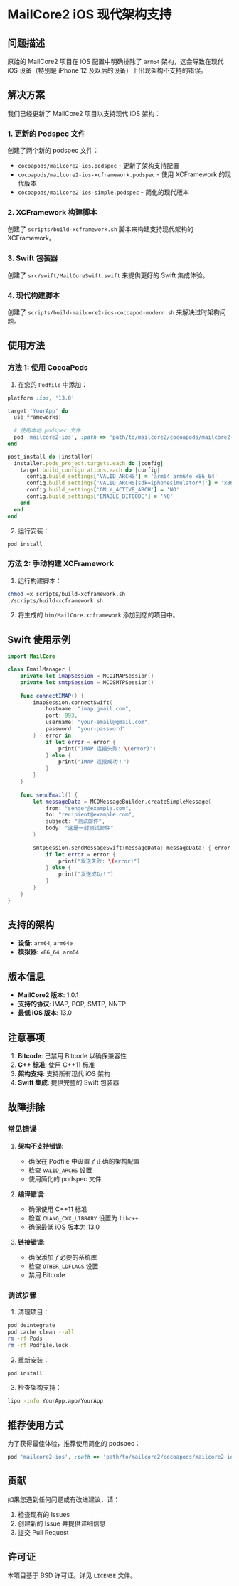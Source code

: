 # MailCore2 iOS 现代架构支持

## 问题描述

原始的 MailCore2 项目在 iOS 配置中明确排除了 `arm64` 架构，这会导致在现代 iOS 设备（特别是 iPhone 12 及以后的设备）上出现架构不支持的错误。

## 解决方案

我们已经更新了 MailCore2 项目以支持现代 iOS 架构：

### 1. 更新的 Podspec 文件

创建了两个新的 podspec 文件：

- `cocoapods/mailcore2-ios.podspec` - 更新了架构支持配置
- `cocoapods/mailcore2-ios-xcframework.podspec` - 使用 XCFramework 的现代版本
- `cocoapods/mailcore2-ios-simple.podspec` - 简化的现代版本

### 2. XCFramework 构建脚本

创建了 `scripts/build-xcframework.sh` 脚本来构建支持现代架构的 XCFramework。

### 3. Swift 包装器

创建了 `src/swift/MailCoreSwift.swift` 来提供更好的 Swift 集成体验。

### 4. 现代构建脚本

创建了 `scripts/build-mailcore2-ios-cocoapod-modern.sh` 来解决过时架构问题。

## 使用方法

### 方法 1: 使用 CocoaPods

1. 在您的 `Podfile` 中添加：

```ruby
platform :ios, '13.0'

target 'YourApp' do
  use_frameworks!
  
  # 使用本地 podspec 文件
  pod 'mailcore2-ios', :path => 'path/to/mailcore2/cocoapods/mailcore2-ios-xcframework.podspec'
end

post_install do |installer|
  installer.pods_project.targets.each do |config|
    target.build_configurations.each do |config|
      config.build_settings['VALID_ARCHS'] = 'arm64 arm64e x86_64'
      config.build_settings['VALID_ARCHS[sdk=iphonesimulator*]'] = 'x86_64 arm64'
      config.build_settings['ONLY_ACTIVE_ARCH'] = 'NO'
      config.build_settings['ENABLE_BITCODE'] = 'NO'
    end
  end
end
```

2. 运行安装：

```bash
pod install
```

### 方法 2: 手动构建 XCFramework

1. 运行构建脚本：

```bash
chmod +x scripts/build-xcframework.sh
./scripts/build-xcframework.sh
```

2. 将生成的 `bin/MailCore.xcframework` 添加到您的项目中。

## Swift 使用示例

```swift
import MailCore

class EmailManager {
    private let imapSession = MCOIMAPSession()
    private let smtpSession = MCOSMTPSession()
    
    func connectIMAP() {
        imapSession.connectSwift(
            hostname: "imap.gmail.com",
            port: 993,
            username: "your-email@gmail.com",
            password: "your-password"
        ) { error in
            if let error = error {
                print("IMAP 连接失败: \(error)")
            } else {
                print("IMAP 连接成功！")
            }
        }
    }
    
    func sendEmail() {
        let messageData = MCOMessageBuilder.createSimpleMessage(
            from: "sender@example.com",
            to: "recipient@example.com",
            subject: "测试邮件",
            body: "这是一封测试邮件"
        )
        
        smtpSession.sendMessageSwift(messageData: messageData) { error in
            if let error = error {
                print("发送失败: \(error)")
            } else {
                print("发送成功！")
            }
        }
    }
}
```

## 支持的架构

- **设备**: `arm64`, `arm64e`
- **模拟器**: `x86_64`, `arm64`

## 版本信息

- **MailCore2 版本**: 1.0.1
- **支持的协议**: IMAP, POP, SMTP, NNTP
- **最低 iOS 版本**: 13.0

## 注意事项

1. **Bitcode**: 已禁用 Bitcode 以确保兼容性
2. **C++ 标准**: 使用 C++11 标准
3. **架构支持**: 支持所有现代 iOS 架构
4. **Swift 集成**: 提供完整的 Swift 包装器

## 故障排除

### 常见错误

1. **架构不支持错误**:
   - 确保在 Podfile 中设置了正确的架构配置
   - 检查 `VALID_ARCHS` 设置
   - 使用简化的 podspec 文件

2. **编译错误**:
   - 确保使用 C++11 标准
   - 检查 `CLANG_CXX_LIBRARY` 设置为 `libc++`
   - 确保最低 iOS 版本为 13.0

3. **链接错误**:
   - 确保添加了必要的系统库
   - 检查 `OTHER_LDFLAGS` 设置
   - 禁用 Bitcode

### 调试步骤

1. 清理项目：
```bash
pod deintegrate
pod cache clean --all
rm -rf Pods
rm -rf Podfile.lock
```

2. 重新安装：
```bash
pod install
```

3. 检查架构支持：
```bash
lipo -info YourApp.app/YourApp
```

## 推荐使用方式

为了获得最佳体验，推荐使用简化的 podspec：

```ruby
pod 'mailcore2-ios', :path => 'path/to/mailcore2/cocoapods/mailcore2-ios-simple.podspec'
```

## 贡献

如果您遇到任何问题或有改进建议，请：

1. 检查现有的 Issues
2. 创建新的 Issue 并提供详细信息
3. 提交 Pull Request

## 许可证

本项目基于 BSD 许可证。详见 `LICENSE` 文件。 